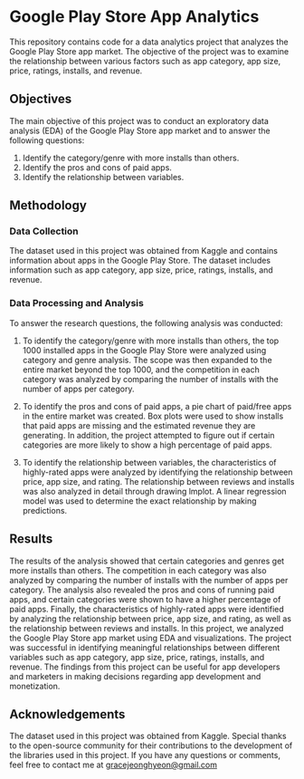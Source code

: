 # Google Play Store App Analytics
This repository contains code for a data analytics project that analyzes the Google Play Store app market. The objective of the project was to examine the relationship between various factors such as app category, app size, price, ratings, installs, and revenue.

## Objectives
The main objective of this project was to conduct an exploratory data analysis (EDA) of the Google Play Store app market and to answer the following questions:

1. Identify the category/genre with more installs than others.
2. Identify the pros and cons of paid apps.
3. Identify the relationship between variables.

## Methodology

### Data Collection
The dataset used in this project was obtained from Kaggle and contains information about apps in the Google Play Store. The dataset includes information such as app category, app size, price, ratings, installs, and revenue.

### Data Processing and Analysis
To answer the research questions, the following analysis was conducted:

1. To identify the category/genre with more installs than others, the top 1000 installed apps in the Google Play Store were analyzed using category and genre analysis. The scope was then expanded to the entire market beyond the top 1000, and the competition in each category was analyzed by comparing the number of installs with the number of apps per category.

2. To identify the pros and cons of paid apps, a pie chart of paid/free apps in the entire market was created. Box plots were used to show installs that paid apps are missing and the estimated revenue they are generating. In addition, the project attempted to figure out if certain categories are more likely to show a high percentage of paid apps.

3. To identify the relationship between variables, the characteristics of highly-rated apps were analyzed by identifying the relationship between price, app size, and rating. The relationship between reviews and installs was also analyzed in detail through drawing lmplot. A linear regression model was used to determine the exact relationship by making predictions.

## Results
The results of the analysis showed that certain categories and genres get more installs than others. The competition in each category was also analyzed by comparing the number of installs with the number of apps per category. The analysis also revealed the pros and cons of running paid apps, and certain categories were shown to have a higher percentage of paid apps. Finally, the characteristics of highly-rated apps were identified by analyzing the relationship between price, app size, and rating, as well as the relationship between reviews and installs.
In this project, we analyzed the Google Play Store app market using EDA and visualizations. The project was successful in identifying meaningful relationships between different variables such as app category, app size, price, ratings, installs, and revenue. The findings from this project can be useful for app developers and marketers in making decisions regarding app development and monetization.

## Acknowledgements
The dataset used in this project was obtained from Kaggle. Special thanks to the open-source community for their contributions to the development of the libraries used in this project.
If you have any questions or comments, feel free to contact me at gracejeonghyeon@gmail.com

